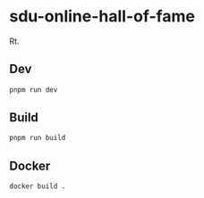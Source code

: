 # sdu-online-hall-of-fame

Rt.

## Dev

```bash
pnpm run dev
```

## Build

```bash
pnpm run build
```

## Docker

```bash
docker build .
```
